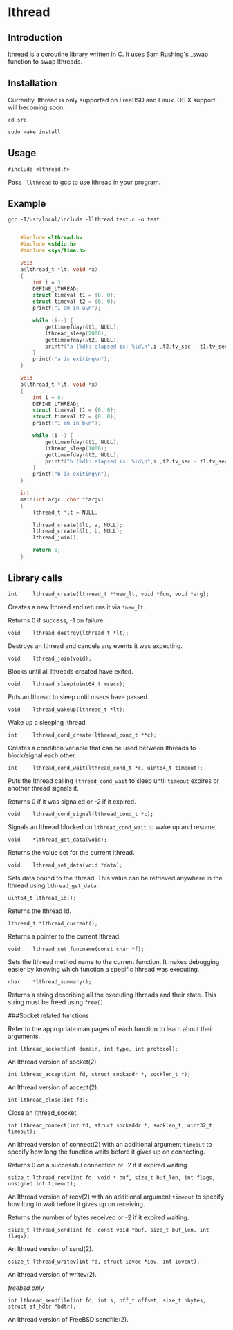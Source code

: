 lthread
======

Introduction
------------

lthread is a coroutine library written in C. It uses [Sam Rushing's](https://github.com/samrushing) _swap function to swap lthreads.

Installation
------------

Currently, lthread is only supported on FreeBSD and Linux. OS X support will becoming soon.

`cd src`

`sudo make install`

Usage
-----

`#include <lthread.h>`

Pass `-llthread` to gcc to use lthread in your program.

Example
-------

`gcc -I/usr/local/include -llthread test.c -o test`

```C

    #include <lthread.h>
    #include <stdio.h>
    #include <sys/time.h>

    void
    a(lthread_t *lt, void *x)
    {
        int i = 3;
        DEFINE_LTHREAD;
        struct timeval t1 = {0, 0};
        struct timeval t2 = {0, 0};
        printf("I am in a\n");

        while (i--) {
            gettimeofday(&t1, NULL);
            lthread_sleep(2000);
            gettimeofday(&t2, NULL);
            printf("a (%d): elapsed is: %ld\n",i ,t2.tv_sec - t1.tv_sec);
        }
        printf("a is exiting\n");
    }

    void
    b(lthread_t *lt, void *x)
    {
        int i = 8;
        DEFINE_LTHREAD;
        struct timeval t1 = {0, 0};
        struct timeval t2 = {0, 0};
        printf("I am in b\n");

        while (i--) {
            gettimeofday(&t1, NULL);
            lthread_sleep(1000);
            gettimeofday(&t2, NULL);
            printf("b (%d): elapsed is: %ld\n",i ,t2.tv_sec - t1.tv_sec);
        }
        printf("b is exiting\n");
    }

    int
    main(int argc, char **argv)
    {
        lthread_t *lt = NULL;

        lthread_create(&lt, a, NULL);
        lthread_create(&lt, b, NULL);
        lthread_join();

        return 0;
    }

```


Library calls
-------------

```int     lthread_create(lthread_t **new_lt, void *fun, void *arg);```

Creates a new lthread and returns it via `*new_lt`.

Returns 0 if success, -1 on failure.

```void    lthread_destroy(lthread_t *lt);```

Destroys an lthread and cancels any events it was expecting.

```void    lthread_join(void);```

Blocks until all lthreads created have exited.

```void    lthread_sleep(uint64_t msecs);```

Puts an lthread to sleep until msecs have passed.

```void    lthread_wakeup(lthread_t *lt);```

Wake up a sleeping lthread.

```int     lthread_cond_create(lthread_cond_t **c);```

Creates a condition variable that can be used between lthreads to block/signal each other.

```int     lthread_cond_wait(lthread_cond_t *c, uint64_t timeout);```

Puts the lthread calling `lthread_cond_wait` to sleep until `timeout` expires or another thread signals it.

Returns 0 if it was signaled or -2 if it expired.

```void    lthread_cond_signal(lthread_cond_t *c);```

Signals an lthread blocked on `lthread_cond_wait` to wake up and resume.

```void    *lthread_get_data(void);```

Returns the value set for the current lthread.

```void    lthread_set_data(void *data);```

Sets data bound to the lthread. This value can be retrieved anywhere in the lthread using `lthread_get_data`.

```uint64_t lthread_id();```

Returns the lthread Id. 

```lthread_t *lthread_current();```

Returns a pointer to the current lthread.

```void    lthread_set_funcname(const char *f);```

Sets the lthread method name to the current function. It makes debugging easier by knowing which function a specific lthread was executing.

```char    *lthread_summary();```

Returns a string describing all the executing lthreads and their state. This string must be freed using `free()`

###Socket related functions

Refer to the appropriate man pages of each function to learn about their arguments.

```int lthread_socket(int domain, int type, int protocol);```

An lthread version of socket(2).

```int lthread_accept(int fd, struct sockaddr *, socklen_t *);```

An lthread version of accept(2).

```int lthread_close(int fd);```

Close an lthread_socket.

```int lthread_connect(int fd, struct sockaddr *, socklen_t, uint32_t timeout);```

An lthread version of connect(2) with an additional argument `timeout` to specify how long the function waits before it gives up on connecting.

Returns 0 on a successful connection or -2 if it expired waiting.

```ssize_t lthread_recv(int fd, void * buf, size_t buf_len, int flags, unsigned int timeout);```

An lthread version of recv(2) with an additional argument `timeout` to specify how long to wait before it gives up on receiving.

Returns the number of bytes received or -2 if it expired waiting.

```ssize_t lthread_send(int fd, const void *buf, size_t buf_len, int flags);```

An lthread version of send(2).

```ssize_t lthread_writev(int fd, struct iovec *iov, int iovcnt);```

An lthread version of writev(2).

*freebsd only*

```int lthread_sendfile(int fd, int s, off_t offset, size_t nbytes, struct sf_hdtr *hdtr);```

An lthread version of FreeBSD sendfile(2).

